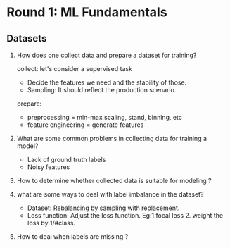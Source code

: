 # Round 1: ML Fundamentals

## Datasets

1. How does one collect data and prepare a dataset for training?

   collect: let's consider a supervised task
    - Decide the features we need and the stability of those.
    - Sampling: It should reflect the production scenario.
      
   prepare:
    - preprocessing = min-max scaling, stand, binning, etc
    - feature engineering = generate features

  2. What are some common problems in collecting data for training a model?
     
     - Lack of ground truth labels
     - Noisy features

  3. How to determine whether collected data is suitable for modeling ?


  4. what are some ways to deal with label imbalance in the dataset?

     - Dataset: Rebalancing by sampling with replacement.
     - Loss function: Adjust the loss function. Eg:1.focal loss 2. weight the loss by 1/#class.

  5. How to deal when labels are missing ?

      
     
